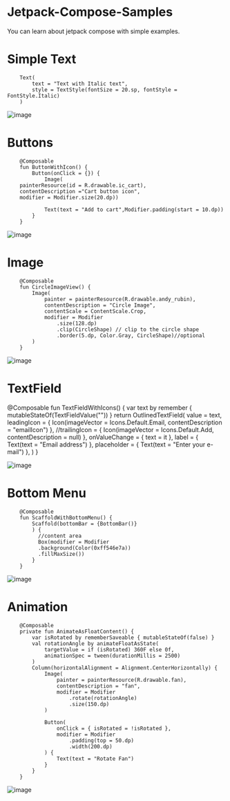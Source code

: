 # Jetpack-Compose-Samples

You can learn about jetpack compose with simple examples.

# Simple Text

		Text(
			text = "Text with Italic text",
			style = TextStyle(fontSize = 20.sp, fontStyle = FontStyle.Italic)
		)


![image](https://user-images.githubusercontent.com/87621926/145778443-744fb4c3-ded7-406f-a5fb-907282b6fc18.png)

# Buttons

		@Composable
		fun ButtonWithIcon() {
			Button(onClick = {}) {
				Image(
		painterResource(id = R.drawable.ic_cart), 
		contentDescription ="Cart button icon",
		modifier = Modifier.size(20.dp))

				Text(text = "Add to cart",Modifier.padding(start = 10.dp))
			}
		}


![image](https://user-images.githubusercontent.com/87621926/145778536-376a0102-bd94-4f01-9dab-c4f076e2cd49.png)


# Image

		@Composable
		fun CircleImageView() {
			Image(
				painter = painterResource(R.drawable.andy_rubin),
				contentDescription = "Circle Image",
				contentScale = ContentScale.Crop,            
				modifier = Modifier
					.size(128.dp)
					.clip(CircleShape) // clip to the circle shape
					.border(5.dp, Color.Gray, CircleShape)//optional
			)
		}

![image](https://user-images.githubusercontent.com/87621926/145778885-e6359553-d553-4832-98f1-33b2a8bf0772.png)


# TextField

@Composable
		fun TextFieldWithIcons() {
			var text by remember { mutableStateOf(TextFieldValue("")) }
			return OutlinedTextField(
				value = text,
				leadingIcon = { Icon(imageVector = Icons.Default.Email, contentDescription = "emailIcon") },
				//trailingIcon = { Icon(imageVector = Icons.Default.Add, contentDescription = null) },
				onValueChange = {
					text = it
				},
				label = { Text(text = "Email address") },
				placeholder = { Text(text = "Enter your e-mail") },
			)
		}

![image](https://user-images.githubusercontent.com/87621926/145778990-fca240ce-ecc3-4986-8a55-bd855fc70b0a.png)

# Bottom Menu

		@Composable
		fun ScaffoldWithBottomMenu() {
			Scaffold(bottomBar = {BottomBar()}
			) {
			  //content area
			  Box(modifier = Modifier
			  .background(Color(0xff546e7a))
			  .fillMaxSize())
			}
		}

![image](https://user-images.githubusercontent.com/87621926/145779111-148d5b51-9bb2-4638-bf2f-3d6110672947.png)


# Animation

		@Composable
		private fun AnimateAsFloatContent() {
			var isRotated by rememberSaveable { mutableStateOf(false) }
			val rotationAngle by animateFloatAsState(
				targetValue = if (isRotated) 360F else 0f,
				animationSpec = tween(durationMillis = 2500)
			)
			Column(horizontalAlignment = Alignment.CenterHorizontally) {
				Image(
					painter = painterResource(R.drawable.fan),
					contentDescription = "fan",
					modifier = Modifier
						.rotate(rotationAngle)
						.size(150.dp)
				)

				Button(
					onClick = { isRotated = !isRotated },
					modifier = Modifier
						.padding(top = 50.dp)
						.width(200.dp)
				) {
					Text(text = "Rotate Fan")
				}
			}
		}
		
![image](https://user-images.githubusercontent.com/87621926/145779269-2a716b1d-6188-490f-a6fd-5ccc5d8dc9f6.png)




